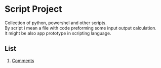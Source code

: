 # Script Project

Collection of python, powershel and other scripts.  
By script i mean a file with code preforming some input output calculation.  
It might be also app prototype in scripting language.  

## List

1. [Comments](comments/index.md)